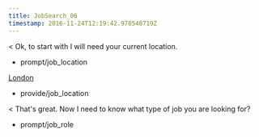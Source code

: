 ```yaml
---
title: JobSearch_06
timestamp: 2016-11-24T12:19:42.978548719Z
---
```


< Ok, to start with I will need your current location.
* prompt/job_location

[London](location)
* provide/job_location

< That's great. Now I need to know what type of job you are looking for?
* prompt/job_role

